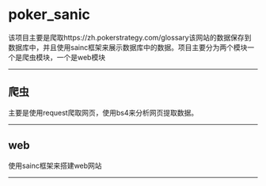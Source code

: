 # poker_sanic

  该项目主要是爬取https://zh.pokerstrategy.com/glossary该网站的数据保存到数据库中，并且使用sainc框架来展示数据库中的数据。项目主要分为两个模块一个是爬虫模块，一个是web模块

---

## 爬虫

  主要是使用request爬取网页，使用bs4来分析网页提取数据。

---

## web

  使用sainc框架来搭建web网站

---

  